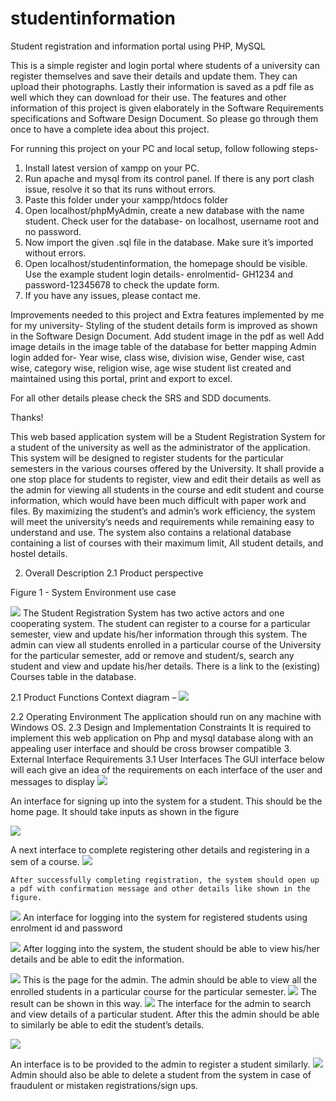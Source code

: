 # studentinformation
Student registration and information portal using PHP, MySQL

This is a simple register and login portal where students of a university can register themselves and save their details and update them.
They can upload their photographs. Lastly their information is saved as a pdf file as well which they can download for their use.
The features and other information of this project is given elaborately in the Software Requirements specifications and Software Design Document.
So please go through them once to have a complete idea about this project.

For running this project on your PC and local setup, follow following steps-
1.	Install latest version of xampp on your PC.
2.	Run apache and mysql from its control panel. If there is any port clash issue, resolve it so that its runs without errors.
3.	Paste this folder under your xampp/htdocs folder
4.	Open localhost/phpMyAdmin, create a new database with the name student. Check user for the database- on localhost, username root and no password.
5.	Now import the given .sql file in the database. Make sure it’s imported without errors.
6.	Open localhost/studentinformation, the homepage should be visible. Use the example student login details- enrolmentid- GH1234 and password-12345678 to check the update form.
7.	If you have any issues, please contact me.

Improvements needed to this project and Extra features implemented by me for my university-
Styling of the student details form is improved as shown in the Software Design Document.
Add student image in the pdf as well
Add image details in the image table of the database for better mapping
Admin login added for- Year wise, class wise, division wise, Gender wise, cast wise, category wise, religion wise, 
                       age wise student list created and maintained using this portal, print and export to excel.

For all other details please check the SRS and SDD documents.

Thanks!

This web based application system will be a Student Registration System for a student of the university as well as the administrator of the application. This system will be designed to register students for the particular semesters in the various courses offered by the University. It shall provide a one stop place for students to register, view and edit their details as well as the admin for viewing all students in the course and edit student and course information, which would have been much difficult with paper work and files. By maximizing the student’s and admin’s work efficiency, the system will meet the university’s needs and requirements while remaining easy to understand and use.
The system also contains a relational database containing a list of courses with their maximum limit, All student details, and hostel details.

2.	Overall Description
2.1	Product perspective
 
Figure 1 - System Environment use case

![](images/1.png)
	The Student Registration System has two active actors and one cooperating system. 
The student can register to a course for a particular semester, view and update his/her information through this system. The admin can view all students enrolled in a particular course of the University for the particular semester, add or remove and student/s, search any student and view and update his/her details. There is a link to the (existing) Courses table in the database.
	
2.1	Product Functions
Context diagram –
![](images/2.png)






 
2.2	Operating Environment
The application should run on any machine with Windows OS.
2.3	Design and Implementation Constraints
It is required to implement this web application on Php and mysql database along with an appealing user interface and should be cross browser compatible
3.	External Interface Requirements
3.1	User Interfaces
The GUI interface below will each give an idea of the requirements on each interface of the user and messages to display
![](images/3.png)


 
An interface for signing up into the system for a student. This should be the home page. It should take inputs as shown in the figure

![](images/4.png)






 
A next interface to complete registering other details and registering in a sem of a course.
![](images/5.png)
 
	After successfully completing registration, the system should open up a pdf with confirmation message and other details like shown in the figure.
 
![](images/7.jpg)
An interface for logging into the system for registered students using enrolment id and password

 ![](images/8.png)
After logging into the system, the student should be able to view his/her details and be able to edit the information.


 ![](images/9.png)
This is the page for the admin. The admin should be able to view all the enrolled students in a particular course for the particular semester.
 ![](images/10.png)
The result can be shown in this way.
 ![](images/11.png)
The interface for the admin to search and view details of a particular student. After this the admin should be able to similarly be able to edit the student’s details.

![](images/12.png)
 
An interface is to be provided to the admin to register a student similarly.
 ![](images/13.png)
Admin should also be able to delete a student from the system in case of fraudulent or mistaken registrations/sign ups.






